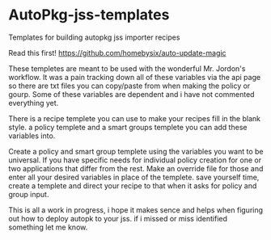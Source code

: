 AutoPkg-jss-templates
=====================

Templates for building autopkg jss importer recipes

Read this first!
https://github.com/homebysix/auto-update-magic

These templetes are meant to be used with the wonderful Mr. Jordon's workflow. 
It was a pain tracking down all of these variables via the api page so there are txt files you can copy/paste from when making the policy or gourp. Some of these variables are dependent and i have not commented everything yet.

There is a recipe templete you can use to make your recipes fill in the blank style. a policy templete and a smart groups templete you can add these variables into.

Create a policy and smart group templete using the variables you want to be universal. If you have specific needs for individual policy creation for one or two applications that differ from the rest. Make an override file for those and enter all your desired variables in place of the templete. save yourself time, create a templete and direct your recipe to that when it asks for policy and group input. 

This is all a work in progress, i hope it makes sence and helps when figuring out how to deploy autopk to your jss. if i missed or miss identified something let me know.
